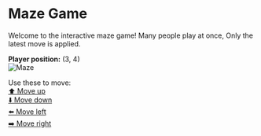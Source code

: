 # Maze Game  
Welcome to the interactive maze game! Many people play at once, Only the latest move is applied.

**Player position:** (3, 4)  
![Maze](https://github-maze-game.vercel.app/images/pos_3_4.png?t=1760674770685)

Use these to move:  
[⬆️ Move up](https://github-maze-game.vercel.app/move/3_4_w)  
[⬇️ Move down](https://github-maze-game.vercel.app/move/3_4_s)  
[⬅️ Move left](https://github-maze-game.vercel.app/move/3_4_a)  
[➡️ Move right](https://github-maze-game.vercel.app/move/3_4_d)
